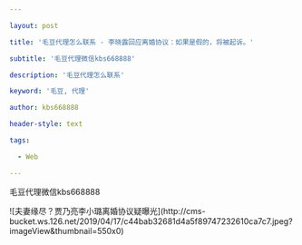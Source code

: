 ---
layout: post
title: '毛豆代理怎么联系 - 李晓露回应离婚协议：如果是假的，将被起诉。'
subtitle: '毛豆代理微信kbs668888'
description: '毛豆代理怎么联系'
keyword: '毛豆, 代理'
author: kbs668888
header-style: text
tags:
  - Web
---
毛豆代理微信kbs668888

![夫妻缘尽？贾乃亮李小璐离婚协议疑曝光](http://cms-
bucket.ws.126.net/2019/04/17/c44bab32681d4a5f89747232610ca7c7.jpeg?imageView&thumbnail=550x0)  

